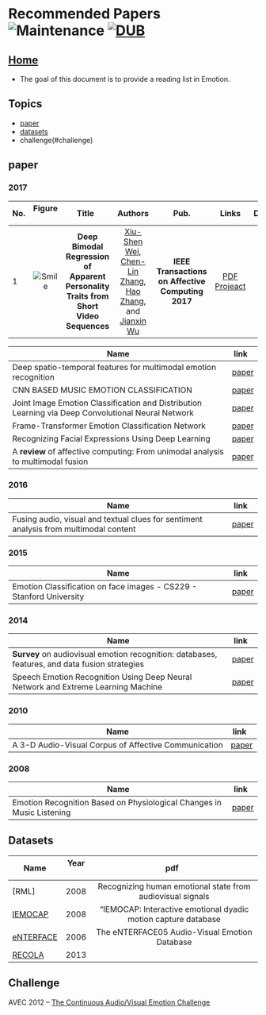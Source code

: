 # Recommended Papers ![Maintenance](https://img.shields.io/maintenance/yes/2017.svg) [![DUB](https://img.shields.io/dub/l/vibe-d.svg)](LICENSE)
## [Home](../README.md)
- The goal of this document is to provide a reading list in Emotion.

## Topics
- [paper](#paper)
- [datasets](#datasets)
- challenge(#challenge)


## paper

### 2017
|No.  |Figure   |Title   |Authors  |Pub.  |Links|Datasets|
|-----|:-----:|:-----:|:-----:|:-----:|:---:|:---:|
|1|![Smile](paper_image/Deep_Bimodal_Regression_of_Apparent_Personality_Traits_from_Short_Video_Sequences.png)|__Deep Bimodal Regression of Apparent Personality Traits from Short Video Sequences__|[Xiu-Shen Wei](http://210.28.132.67/weixs/?AspxAutoDetectCookieSupport=1), [Chen-Lin Zhang](http://210.28.132.67/zhangcl/), [Hao Zhang](http://210.28.132.67/zhangh/), and [Jianxin Wu](https://cs.nju.edu.cn/wujx/) |__IEEE Transactions on Affective Computing 2017__|[PDF](http://lamda.nju.edu.cn/weixs/publication/tac17.pdf) [Projeact](http://lamda.nju.edu.cn/weixs/project/APA/APA.html)||

|Name  | link  | 
|-----|:-----:|
|Deep spatio-temporal features for multimodal emotion recognition| [paper](https://eprints.qut.edu.au/105854/1/292.pdf)|
|CNN BASED MUSIC EMOTION CLASSIFICATION| [paper](https://arxiv.org/pdf/1704.05665.pdf)|
|Joint Image Emotion Classification and Distribution Learning via Deep Convolutional Neural Network| [paper](https://www.ijcai.org/proceedings/2017/0456.pdf)|
|Frame-Transformer Emotion Classification Network| [paper](http://www.yugangjiang.info/publication/icmr17-emotion.pdf)|
|Recognizing Facial Expressions Using Deep Learning| [paper](http://cs231n.stanford.edu/reports/2017/pdfs/224.pdf)|
|A __review__ of affective computing: From unimodal analysis to multimodal fusion| [paper](https://ac.els-cdn.com/S1566253517300738/1-s2.0-S1566253517300738-main.pdf?_tid=c0b44872-df48-11e7-b6cc-00000aacb35e&acdnat=1513089102_a68b14a2aa580108d3276be8ac855c43)|

### 2016
|Name  | link  | 
|-----|:-----:|
|Fusing audio, visual and textual clues for sentiment analysis from multimodal content| [paper](https://ac.els-cdn.com/S0925231215011297/1-s2.0-S0925231215011297-main.pdf?_tid=8d10b112-df49-11e7-93da-00000aacb361&acdnat=1513089445_855a03b9a23456f6502325eaee761b07)|

### 2015
|Name  | link  | 
|-----|:-----:|
|Emotion Classification on face images - CS229 - Stanford University| [paper](http://cs229.stanford.edu/proj2015/158_report.pdf)|

### 2014
|Name  | link  | 
|-----|:-----:|
| __Survey__ on audiovisual emotion recognition: databases, features, and data fusion strategies| [paper](https://www.cambridge.org/core/services/aop-cambridge-core/content/view/5BA206CFFEC3BAE321842B8EB820E179/S2048770314000110a.pdf/survey_on_audiovisual_emotion_recognition_databases_features_and_data_fusion_strategies.pdf)|
|Speech Emotion Recognition Using Deep Neural Network and Extreme Learning Machine| [paper](https://www.microsoft.com/en-us/research/wp-content/uploads/2016/02/IS140441.pdf)|

### 2010
|Name  | link  | 
|-----|:-----:|
|A 3-D Audio-Visual Corpus of Affective Communication| [paper](http://www.fanelli.li/pubs/corpus.pdf)|

### 2008
|Name  | link  | 
|-----|:-----:|
|Emotion Recognition Based on Physiological Changes in Music Listening|[paper](https://www.informatik.uniaugsburg.de/lehrstuehle/hcm/publications/2008-TPAMI/TPAMI-0874-1206_optimized.pdf)|


## Datasets
|Name  |Year   |pdf   | 
|-----|:-----:|:-----:|
|[RML]|2008|Recognizing human emotional state from audiovisual signals|
|[IEMOCAP](http://sail.usc.edu/iemocap/iemocap_release.htm)|2008|“IEMOCAP: Interactive emotional dyadic motion capture database|
|[eNTERFACE](http://www.enterface.net/results/)|2006|The eNTERFACE05 Audio-Visual Emotion Database|
|[RECOLA](https://diuf.unifr.ch/diva/recola/annemo.html)|2013||



## Challenge
AVEC 2012 –
[The Continuous Audio/Visual Emotion Challenge](http://www.cs.nott.ac.uk/~pszmv/Documents/avec2012_preprint.pdf)



